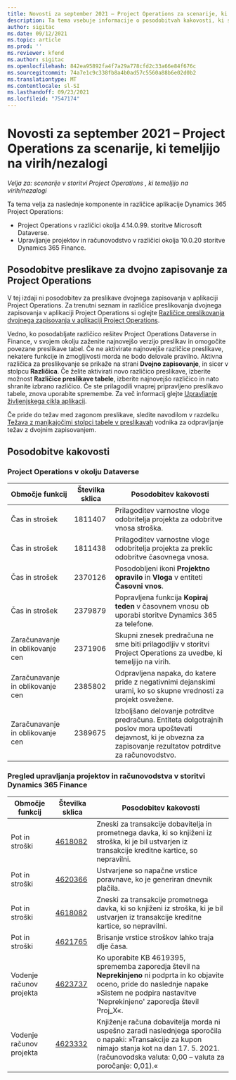 ```yaml
---
title: Novosti za september 2021 – Project Operations za scenarije, ki temeljijo na virih/nezalogi
description: Ta tema vsebuje informacije o posodobitvah kakovosti, ki so na voljo v izdaji storitve Project Operations za scenarije, ki temeljijo na virih/nezalogi, za september 2021.
author: sigitac
ms.date: 09/12/2021
ms.topic: article
ms.prod: ''
ms.reviewer: kfend
ms.author: sigitac
ms.openlocfilehash: 842ea95892fa4f7a29a778cfd2c33a66e84f676c
ms.sourcegitcommit: 74a7e1c9c338fb8a4b0ad57c5560a88b6e02d0b2
ms.translationtype: MT
ms.contentlocale: sl-SI
ms.lasthandoff: 09/23/2021
ms.locfileid: "7547174"
---
```

# <a name="whats-new-september-2021---project-operations-for-resourcenon-stocked-based-scenarios"></a>Novosti za september 2021 – Project Operations za scenarije, ki temeljijo na virih/nezalogi

*Velja za: scenarije v storitvi Project Operations , ki temeljijo na virih/nezalogi*

Ta tema velja za naslednje komponente in različice aplikacije Dynamics 365 Project Operations:

   - Project Operations v različici okolja 4.14.0.99. storitve Microsoft Dataverse.
   - Upravljanje projektov in računovodstvo v različici okolja 10.0.20 storitve Dynamics 365 Finance.

## <a name="project-operations-dual-write-maps-updates"></a>Posodobitve preslikave za dvojno zapisovanje za Project Operations

V tej izdaji ni posodobitev za preslikave dvojnega zapisovanja v aplikaciji Project Operations. Za trenutni seznam in različice preslikovanja dvojnega zapisovanja v aplikaciji Project Operations si oglejte [Različice preslikovanja dvojnega zapisovanja v aplikaciji Project Operations](../environment/resource-dual-write-maps.md).

Vedno, ko posodabljate različico rešitev Project Operations Dataverse in Finance, v svojem okolju zaženite najnovejšo verzijo preslikav in omogočite povezane preslikave tabel. Če ne aktivirate najnovejše različice preslikave, nekatere funkcije in zmogljivosti morda ne bodo delovale pravilno. Aktivna različica za preslikovanje se prikaže na strani **Dvojno zapisovanje**, in sicer v stolpcu **Različica**. Če želite aktivirati novo različico preslikave, izberite možnost **Različice preslikave tabele**, izberite najnovejšo različico in nato shranite izbrano različico. Če ste prilagodili vnaprej pripravljeno preslikavo tabele, znova uporabite spremembe. Za več informacij glejte [Upravljanje življenjskega cikla aplikacij](/dynamics365/fin-ops-core/dev-itpro/data-entities/dual-write/app-lifecycle-management).

Če pride do težav med zagonom preslikave, sledite navodilom v razdelku [Težava z manjkajočimi stolpci tabele v preslikavah](/dynamics365/fin-ops-core/dev-itpro/data-entities/dual-write/dual-write-troubleshooting-finops-upgrades#missing-table-columns-issue-on-maps) vodnika za odpravljanje težav z dvojnim zapisovanjem.

## <a name="quality-updates"></a>Posodobitve kakovosti

### <a name="project-operations-on-dataverse"></a>Project Operations v okolju Dataverse

| **Območje funkcij** | **Številka sklica** | **Posodobitev kakovosti** |
| --- | --- | --- |
| Čas in strošek | 1811407 | Prilagoditev varnostne vloge odobritelja projekta za odobritve vnosa stroška. |
| Čas in strošek | 1811438 | Prilagoditev varnostne vloge odobritelja projekta za preklic odobritve časovnega vnosa. |
| Čas in strošek | 2370126 | Posodobljeni ikoni **Projektno opravilo** in **Vloga** v entiteti **Časovni vnos**. |
| Čas in strošek | 2379879 | Popravljena funkcija **Kopiraj teden** v časovnem vnosu ob uporabi storitve Dynamics 365 za telefone. |
| Zaračunavanje in oblikovanje cen | 2371906 | Skupni znesek predračuna ne sme biti prilagodljiv v storitvi Project Operations za uvedbe, ki temeljijo na virih. |
| Zaračunavanje in oblikovanje cen | 2385802 | Odpravljena napaka, do katere pride z negativnimi dejanskimi urami, ko so skupne vrednosti za projekt osvežene. |
| Zaračunavanje in oblikovanje cen | 2389675 | Izboljšano delovanje potrditve predračuna. Entiteta dolgotrajnih poslov mora upoštevati dejavnost, ki je obvezna za zapisovanje rezultatov potrditve za računovodstvo. |

### <a name="project-management-and-accounting-in-dynamics-365-finance"></a>Pregled upravljanja projektov in računovodstva v storitvi Dynamics 365 Finance

| Območje funkcij | Številka sklica | Posodobitev kakovosti |
| --- | --- | --- |
| Pot in stroški | [4618082](https://fix.lcs.dynamics.com/Issue/Details?kb=4618082&amp;bugId=583101&amp;dbType=3&amp;qc=9c85ac8ca1e5e9cd07fac9e9aa2cb0914724e28b86ad3339dacf7741f554c605) | Zneski za transakcije dobavitelja in prometnega davka, ki so knjiženi iz stroška, ki je bil ustvarjen iz transakcije kreditne kartice, so nepravilni. |
| Pot in stroški | [4620366](https://fix.lcs.dynamics.com/Issue/Details?kb=4620366&amp;bugId=579485&amp;dbType=3&amp;qc=e864789bd95505ea624c537d585bf113c2de60b97c88439d44693dbd85aa8e92) | Ustvarjene so napačne vrstice poravnave, ko je generiran dnevnik plačila. |
| Pot in stroški | [4618082](https://fix.lcs.dynamics.com/Issue/Details?kb=4618082&amp;bugId=583101&amp;dbType=3&amp;qc=9c85ac8ca1e5e9cd07fac9e9aa2cb0914724e28b86ad3339dacf7741f554c605) | Zneski za transakcije prometnega davka, ki so knjiženi iz stroška, ki je bil ustvarjen iz transakcije kreditne kartice, so nepravilni. |
| Pot in stroški | [4621765](https://fix.lcs.dynamics.com/Issue/Details?kb=4621765&amp;bugId=587306&amp;dbType=3&amp;qc=6fbfad0123d4e95eaf8d5a5a2f6c354577c991b7905c852ab02d1f94e728a876) | Brisanje vrstice stroškov lahko traja dlje časa. |
| Vodenje računov projekta | [4623737](https://fix.lcs.dynamics.com/Issue/Details?kb=4623737&amp;bugId=598109&amp;dbType=3&amp;qc=4101fc5865201e21815299f2ff11ae46d5d5370510868df86c25ee09a8ca1a0c) | Ko uporabite KB 4619395, sprememba zaporedja števil na **Neprekinjeno** ni podprta in ko objavite oceno, pride do naslednje napake »Sistem ne podpira nastavitve 'Neprekinjeno' zaporedja števil Proj_X«. |
| Vodenje računov projekta | [4623332](https://fix.lcs.dynamics.com/Issue/Details?kb=4623332&amp;bugId=586034&amp;dbType=3&amp;qc=2f64bb1977c4a9c9dd2ce9de7e72230b86eca14b6295c5bbfb614ea97ad81caf) | Knjiženje računa dobavitelja morda ni uspešno zaradi naslednjega sporočila o napaki: »Transakcije za kupon nimajo stanja kot na dan 17. 5. 2021. (računovodska valuta: 0,00 – valuta za poročanje: 0,01).« |
